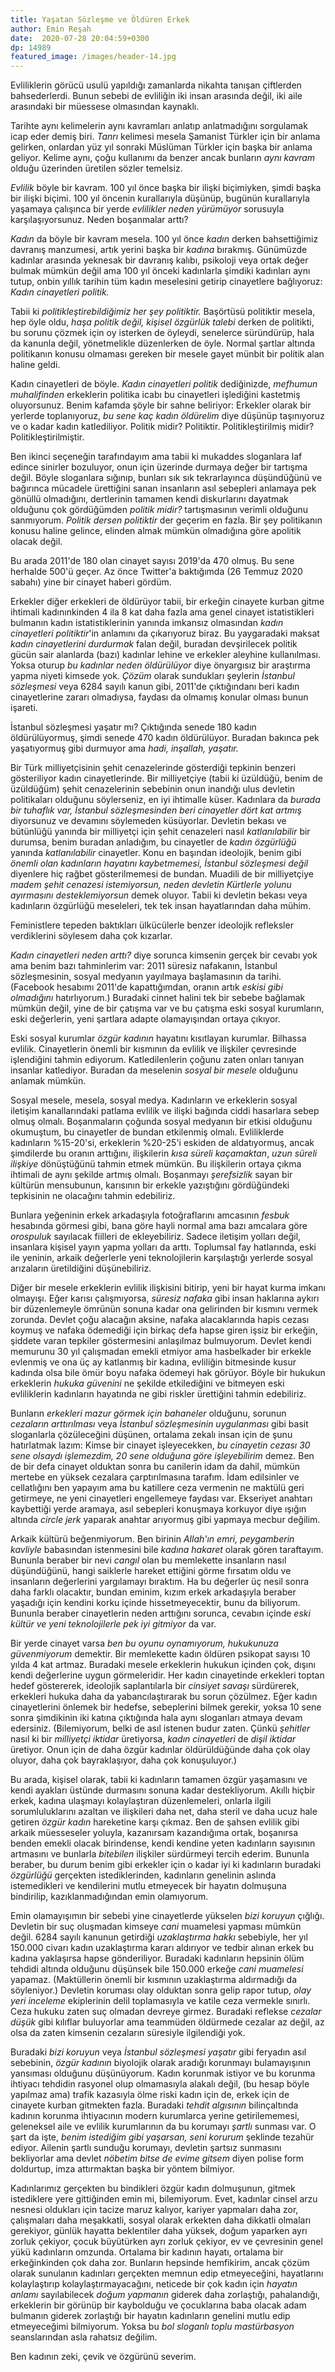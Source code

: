 ```yaml
---
title: Yaşatan Sözleşme ve Öldüren Erkek 
author: Emin Reşah
date:  2020-07-28 20:04:59+0300
dp: 14989
featured_image: /images/header-14.jpg
---
```


Evliliklerin görücü usulü yapıldığı zamanlarda nikahta tanışan çiftlerden bahsederlerdi. Bunun
sebebi de evliliğin iki insan arasında değil, iki aile arasındaki bir müessese olmasından kaynaklı. 

Tarihte aynı kelimelerin aynı kavramları anlatıp anlatmadığını sorgulamak icap eder demiş biri.
*Tanrı* kelimesi mesela Şamanist Türkler için bir anlama gelirken, onlardan yüz yıl sonraki Müslüman
Türkler için başka bir anlama geliyor. Kelime aynı, çoğu kullanımı da benzer ancak bunların *aynı
kavram* olduğu üzerinden üretilen sözler temelsiz.

*Evlilik* böyle bir kavram. 100 yıl önce başka bir ilişki biçimiyken, şimdi başka bir ilişki biçimi.
100 yıl öncenin kurallarıyla düşünüp, bugünün kurallarıyla yaşamaya çalışınca bir yerde *evlilikler
neden yürümüyor* sorusuyla karşılaşıyorsunuz. Neden boşanmalar arttı? 

*Kadın* da böyle bir kavram mesela. 100 yıl önce *kadın* derken bahsettiğimiz davranış manzumesi,
artık yerini başka bir *kadına* bırakmış. Günümüzde kadınlar arasında yeknesak bir davranış kalıbı,
psikoloji veya ortak değer bulmak mümkün değil ama 100 yıl önceki kadınlarla şimdiki kadınları 
aynı tutup, onbin yıllık tarihin tüm kadın meselesini getirip cinayetlere bağlıyoruz: *Kadın
cinayetleri politik.*

Tabii ki *politikleştirebildiğimiz her şey politiktir.* Başörtüsü politiktir mesela, hep öyle oldu,
*haşa politik değil, kişisel özgürlük talebi* derken de politikti, bu sorunu çözmek için oy isterken
de öyleydi, senelerce süründürüp, hala da kanunla değil, yönetmelikle düzenlerken de öyle. Normal
şartlar altında politikanın konusu olmaması gereken bir mesele gayet münbit bir politik alan haline
geldi. 

Kadın cinayetleri de böyle. *Kadın cinayetleri politik* dediğinizde, *mefhumun muhalifinden*
erkeklerin politika icabı bu cinayetleri işlediğini kastetmiş oluyorsunuz. Benim kafamda şöyle bir
sahne beliriyor: Erkekler olarak bir yerlerde toplanıyoruz, *bu sene kaç kadın öldürelim* diye
düşünüp taşınıyoruz ve o kadar kadın katlediliyor. Politik midir? Politiktir. Politikleştirilmiş
midir? Politikleştirilmiştir.

Ben ikinci seçeneğin tarafındayım ama tabii ki mukaddes sloganlara laf edince sinirler bozuluyor,
onun için üzerinde durmaya değer bir tartışma değil. Böyle sloganlara sığınıp, bunları sık sık
tekrarlayınca düşündüğünü ve bağırınca mücadele ürettiğini sanan insanların asıl sebepleri anlamaya
pek gönüllü olmadığını, dertlerinin tamamen kendi diskurlarını dayatmak olduğunu çok gördüğümden
*politik midir?* tartışmasının verimli olduğunu sanmıyorum. *Politik dersen politiktir* der geçerim
en fazla. Bir şey politikanın konusu haline gelince, elinden almak mümkün olmadığına göre apolitik
olacak değil. 

Bu arada 2011'de 180 olan cinayet sayısı 2019'da 470 olmuş. Bu sene herhalde 500'ü geçer. Az önce
Twitter'a baktığımda (26 Temmuz 2020 sabahı) yine bir cinayet haberi gördüm. 

Erkekler diğer erkekleri de öldürüyor tabii, bir erkeğin cinayete kurban gitme ihtimali
kadınınkinden 4 ila 8 kat daha fazla ama genel cinayet istatistikleri bulmanın kadın
istatistiklerinin yanında imkansız olmasından *kadın cinayetleri politiktir*'in anlamını da
çıkarıyoruz biraz. Bu yaygaradaki maksat *kadın cinayetlerini durdurmak* falan değil, buradan
devşirilecek politik gücün sair alanlarda (bazı) kadınlar lehine ve erkekler aleyhine kullanılması.
Yoksa oturup *bu kadınlar neden öldürülüyor* diye önyargısız bir araştırma yapma niyeti kimsede yok.
*Çözüm* olarak sundukları şeylerin *İstanbul sözleşmesi* veya 6284 sayılı kanun gibi, 2011'de
çıktığındanı beri kadın cinayetlerine zararı olmadıysa, faydası da olmamış konular olması bunun
işareti.

İstanbul sözleşmesi yaşatır mı? Çıktığında senede 180 kadın öldürülüyormuş, şimdi senede 470 kadın
öldürülüyor. Buradan bakınca pek yaşatıyormuş gibi durmuyor ama *hadi, inşallah, yaşatır.*

Bir Türk milliyetçisinin şehit cenazelerinde gösterdiği tepkinin benzeri gösteriliyor kadın
cinayetlerinde. Bir milliyetçiye (tabii ki üzüldüğü, benim de üzüldüğüm) şehit cenazelerinin
sebebinin onun inandığı ulus devletin politikaları olduğunu söylerseniz, en iyi ihtimalle küser.
Kadınlara da *burada bir tuhaflık var, İstanbul sözleşmesinden beri cinayetler dört kat artmış*
diyorsunuz ve devamını söylemeden küsüyorlar. Devletin bekası ve bütünlüğü yanında bir milliyetçi
için şehit cenazeleri nasıl *katlanılabilir* bir durumsa, benim buradan anladığım, bu cinayetler de
*kadın özgürlüğü* yanında *katlanılabilir* cinayetler. Konu en başından ideolojik, benim gibi
*önemli olan kadınların hayatını kaybetmemesi, İstanbul sözleşmesi değil* diyenlere hiç rağbet
gösterilmemesi de bundan. Muadili de bir milliyetçiye *madem şehit cenazesi istemiyorsun, neden
devletin Kürtlerle yolunu ayırmasını desteklemiyorsun* demek oluyor. Tabii ki devletin bekası veya
kadınların özgürlüğü meseleleri, tek tek insan hayatlarından daha mühim. 

Feministlere tepeden baktıkları ülkücülerle benzer ideolojik refleksler verdiklerini söylesem daha
çok kızarlar. 

*Kadın cinayetleri neden arttı?* diye sorunca kimsenin gerçek bir cevabı yok ama benim bazı
tahminlerim var: 2011 süresiz nafakanın, İstanbul sözleşmesinin, sosyal medyanın yayılmaya
başlamasının da tarihi. (Facebook hesabımı 2011'de kapattığımdan, oranın artık *eskisi gibi
olmadığını* hatırlıyorum.) Buradaki cinnet halini tek bir sebebe bağlamak mümkün değil, yine de bir
çatışma var ve bu çatışma eski sosyal kurumların, eski değerlerin, yeni şartlara adapte
olamayışından ortaya çıkıyor.

Eski sosyal kurumlar *özgür kadının* hayatını kısıtlayan kurumlar. Bilhassa evlilik. Cinayetlerin
önemli bir kısmının da evlilik ve ilişkiler çevresinde işlendiğini tahmin ediyorum. Katledilenlerin
çoğunu zaten onları tanıyan insanlar katlediyor. Buradan da meselenin *sosyal bir mesele* olduğunu
anlamak mümkün. 

Sosyal mesele, mesela, sosyal medya. Kadınların ve erkeklerin sosyal iletişim kanallarındaki patlama
evlilik ve ilişki bağında ciddi hasarlara sebep olmuş olmalı. Boşanmaların çoğunda sosyal medyanın
bir etkisi olduğunu okumuştum, bu cinayetler de bundan etkilenmiş olmalı.  Evliliklerde kadınların
%15-20'si, erkeklerin %20-25'i eskiden de aldatıyormuş, ancak şimdilerde bu oranın arttığını,
ilişkilerin *kısa süreli kaçamaktan*, *uzun süreli ilişkiye* dönüştüğünü tahmin etmek mümkün. Bu
ilişkilerin ortaya çıkma ihtimali de aynı şekilde artmış olmalı. Boşanmayı *şerefsizlik* sayan bir
kültürün mensubunun, karısının bir erkekle yazıştığını gördüğündeki tepkisinin ne olacağını tahmin
edebiliriz. 

Bunlara yeğeninin erkek arkadaşıyla fotoğraflarını amcasının *fesbuk* hesabında görmesi gibi, bana
göre hayli normal ama bazı amcalara göre *orospuluk* sayılacak fiilleri de ekleyebiliriz. Sadece
iletişim yolları değil, insanlara kişisel yayın yapma yolları da arttı.  Toplumsal fay hatlarında,
eski ile yeninin, arkaik değerlerle yeni teknolojilerin karşılaştığı yerlerde sosyal arızaların
üretildiğini düşünebiliriz. 

Diğer bir mesele erkeklerin evlilik ilişkisini bitirip, yeni bir hayat kurma imkanı olmayışı.  Eğer
karısı çalışmıyorsa, *süresiz nafaka* gibi insan haklarına aykırı bir düzenlemeyle ömrünün sonuna
kadar ona gelirinden bir kısmını vermek zorunda. Devlet çoğu alacağın aksine, nafaka alacaklarında
hapis cezası koymuş ve nafaka ödemediği için birkaç defa hapse giren işsiz bir erkeğin, şiddete
varan tepkiler göstermesini anlaşılmaz bulmuyorum. Devlet kendi memurunu 30 yıl çalışmadan emekli
etmiyor ama hasbelkader bir erkekle evlenmiş ve ona üç ay katlanmış bir kadına, evliliğin bitmesinde
kusur kadında olsa bile ömür boyu nafaka ödemeyi hak görüyor. Böyle bir hukukun erkeklerin *hukuka
güvenini* ne şekilde etkilediğini ve bitmeyen eski evliliklerin kadınların hayatında ne gibi riskler
ürettiğini tahmin edebiliriz. 

Bunların *erkekleri mazur görmek için bahaneler* olduğunu, sorunun *cezaların arttırılması* veya
*İstanbul sözleşmesinin uygulanması* gibi basit sloganlarla çözüleceğini düşünen, ortalama zekalı
insan için de şunu hatırlatmak lazım: Kimse bir cinayet işleyecekken, *bu cinayetin cezası 30 sene
olsaydı işlemezdim, 20 sene olduğuna göre işleyebilirim* demez. Ben de bir defa cinayet olduktan
sonra bu canilerin idam da dahil, mümkün mertebe en yüksek cezalara çarptırılmasına tarafım. İdam
edilsinler ve cellatlığını ben yapayım ama bu katillere ceza vermenin ne maktülü geri getirmeye, ne
yeni cinayetleri engellemeye faydası var. Ekseriyet anahtarı kaybettiği yerde aramaya, asıl
sebepleri konuşmaya korkuyor diye ışığın altında *circle jerk* yaparak anahtar arıyormuş gibi
yapmaya mecbur değilim.

Arkaik kültürü beğenmiyorum. Ben birinin *Allah'ın emri, peygamberin kavliyle* babasından
istenmesini bile *kadına hakaret* olarak gören taraftayım. Bununla beraber bir nevi *cangıl* olan bu
memlekette insanların nasıl düşündüğünü, hangi saiklerle hareket ettiğini görme fırsatım oldu ve
insanların değerlerini yargılamayı bıraktım. Ha bu değerler üç nesil sonra daha farklı olacaktır,
bundan eminim, kızım erkek arkadaşıyla beraber yaşadığı için kendini korku içinde hissetmeyecektir,
bunu da biliyorum.  Bununla beraber cinayetlerin neden arttığını sorunca, cevabın içinde *eski
kültür ve yeni teknolojilerle pek iyi gitmiyor* da var.

Bir yerde cinayet varsa *ben bu oyunu oynamıyorum, hukukunuza güvenmiyorum* demektir. Bir memlekette
kadın öldüren psikopat sayısı 10 yılda 4 kat artmaz. Buradaki mesele erkeklerin hukukun içinden çok,
dışını kendi değerlerine uygun görmeleridir. Her kadın cinayetinde erkekleri toptan hedef göstererek,
ideolojik saplantılarla bir *cinsiyet savaşı* sürdürerek, erkekleri hukuka daha da yabancılaştırarak
bu sorun çözülmez. Eğer kadın cinayetlerini önlemek bir hedefse, sebeplerini bilmek gerekir, yoksa
10 sene sonra şimdikinin iki katına çıktığında hala aynı sloganları atmaya devam edersiniz.
(Bilemiyorum, belki de asıl istenen budur zaten. Çünkü *şehitler* nasıl ki bir *milliyetçi iktidar*
üretiyorsa, *kadın cinayetleri* de *dişil iktidar* üretiyor. Onun için de daha özgür
kadınlar öldürüldüğünde daha çok olay oluyor, daha çok bayraklaşıyor, daha çok konuşuluyor.)

Bu arada, kişisel olarak, tabii ki kadınların tamamen özgür yaşamasını ve kendi ayakları üstünde
durmasını sonuna kadar destekliyorum.  Akıllı hiçbir erkek, kadına ulaşmayı kolaylaştıran
düzenlemeleri, onlarla ilgili sorumluluklarını azaltan ve ilişkileri daha net, daha steril ve daha
ucuz hale getiren *özgür kadın* hareketine karşı çıkmaz. Ben de şahsen evlilik gibi arkaik
müesseseler yoluyla, kazanırsam kazandığıma ortak, boşanırsa benden emekli olacak birindense, kendi
kendine yeten kadınların sayısının artmasını ve bunlarla *bitebilen* ilişkiler sürdürmeyi tercih
ederim. Bununla beraber, bu durum benim gibi erkekler için o kadar iyi ki kadınların buradaki
*özgürlüğü* gerçekten istediklerinden, kadınların genelinin aslında istemedikleri ve kendilerini
mutlu etmeyecek bir hayatın dolmuşuna bindirilip, kazıklanmadığından emin olamıyorum. 

Emin olamayışımın bir sebebi yine cinayetlerde yükselen *bizi koruyun* çığlığı. Devletin bir suç
oluşmadan kimseye *cani* muamelesi yapması mümkün değil. 6284 sayılı kanunun getirdiği *uzaklaştırma
hakkı* sebebiyle, her yıl 150.000 civarı kadın uzaklaştırma kararı aldırıyor ve tedbir alınan erkek
bu kadına yaklaşırsa hapse gönderiliyor. Buradaki kadınların hepsinin ölüm tehdidi altında olduğunu
düşünsek bile 150.000 erkeğe *cani muamelesi* yapamaz. (Maktüllerin önemli bir kısmının
uzaklaştırma aldırmadığı da söyleniyor.) Devletin koruması olay olduktan sonra gelip rapor tutup,
*olay yeri inceleme* ekiplerinin delil toplamasıyla ve katile ceza vermekle sınırlı. Ceza hukuku
zaten suç olmadan devreye girmez. Buradaki reflekse *cezalar düşük* gibi kılıflar buluyorlar ama
teammüden öldürmede cezalar az değil, az olsa da zaten kimsenin cezaların süresiyle ilgilendiği yok.

Buradaki *bizi koruyun* veya *İstanbul sözleşmesi yaşatır* gibi feryadın asıl sebebinin, *özgür
kadının* biyolojik olarak aradığı korunmayı bulamayışının yansıması olduğunu düşünüyorum. Kadın
korunmak istiyor ve bu korunma ihtiyacı tehdidin rasyonel olup olmamasıyla alakalı değil, (bu hesap
böyle yapılmaz ama) trafik kazasıyla ölme riski kadın için de, erkek için de cinayete kurban
gitmekten fazla. Buradaki *tehdit algısının* bilinçaltında kadının korunma ihtiyacının modern
kurumlarca yerine getirilememesi, geleneksel aile ve evlilik kurumlarının da bu korumayı *şartlı*
sunması var. O şart da işte, *benim istediğim gibi yaşarsan, seni korurum* şeklinde tezahür ediyor.
Ailenin şartlı sunduğu korumayı, devletin şartsız sunmasını bekliyorlar ama devlet *nöbetim bitse
de evime gitsem* diyen polise form doldurtup, imza attırmaktan başka bir yöntem bilmiyor. 

Kadınlarımız gerçekten bu bindikleri özgür kadın dolmuşunun, gitmek istediklere yere gittiğinden
emin mi, bilemiyorum. Evet, kadınlar cinsel arzu nesnesi oldukları için tacize maruz kalıyor,
kariyer yapmaları daha zor, çalışmaları daha meşakkatli, sosyal olarak erkekten daha dikkatli
olmaları gerekiyor, günlük hayatta beklentiler daha yüksek, doğum yaparken ayrı zorluk çekiyor,
çocuk büyütürken ayrı zorluk çekiyor, ev ve çevresinin genel yükü kadınların omzunda. Ortalama bir
kadının hayatı, ortalama bir erkeğinkinden çok daha zor. Bunların hepsinde hemfikirim, ancak çözüm
olarak sunulanın kadınları gerçekten memnun edip etmeyeceğini, hayatlarını kolaylaştırıp
kolaylaştırmayacağını, neticede bir çok kadın için *hayatın anlamı* sayılabilecek *doğum yapmanın*
giderek daha zorlaştığı, pahalandığı, erkeklerin bir görünüp bir kaybolduğu ve çocuklarına baba
olacak adam bulmanın giderek zorlaştığı bir hayatın kadınların genelini mutlu edip etmeyeceğimi
bilmiyorum. Yoksa bu *bol sloganlı toplu mastürbasyon* seanslarından asla rahatsız değilim. 

Ben kadının zeki, çevik ve özgürünü severim. 
